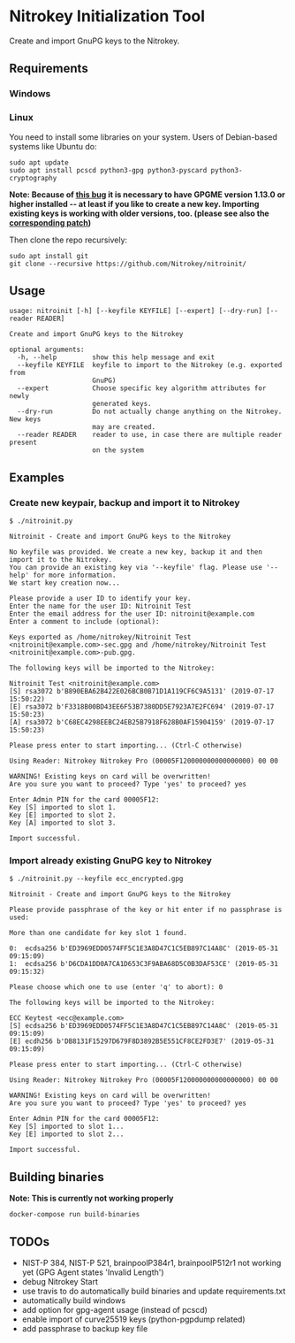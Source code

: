 # Nitrokey Initialization Tool

Create and import GnuPG keys to the Nitrokey.

## Requirements

### Windows

### Linux

You need to install some libraries on your system. Users of Debian-based systems like Ubuntu do:

```
sudo apt update
sudo apt install pcscd python3-gpg python3-pyscard python3-cryptography
```

**Note: Because of [this bug](https://dev.gnupg.org/T4242) it is necessary to have GPGME version
1.13.0 or higher installed -- at least if you like to create a new key. Importing existing keys is working with older versions, too. (please see also the [corresponding
patch](https://dev.gnupg.org/rMf773ad392da57e6be4ade93c44baa5d2057c40b6))**

Then clone the repo recursively:
```
sudo apt install git
git clone --recursive https://github.com/Nitrokey/nitroinit/
```

## Usage
```
usage: nitroinit [-h] [--keyfile KEYFILE] [--expert] [--dry-run] [--reader READER]

Create and import GnuPG keys to the Nitrokey

optional arguments:
  -h, --help         show this help message and exit
  --keyfile KEYFILE  keyfile to import to the Nitrokey (e.g. exported from
                     GnuPG)
  --expert           Choose specific key algorithm attributes for newly
                     generated keys.
  --dry-run          Do not actually change anything on the Nitrokey. New keys
                     may are created.
  --reader READER    reader to use, in case there are multiple reader present
                     on the system
```

## Examples
### Create new keypair, backup and import it to Nitrokey
```
$ ./nitroinit.py

Nitroinit - Create and import GnuPG keys to the Nitrokey

No keyfile was provided. We create a new key, backup it and then import it to the Nitrokey.
You can provide an existing key via '--keyfile' flag. Please use '--help' for more information.
We start key creation now...

Please provide a user ID to identify your key.
Enter the name for the user ID: Nitroinit Test
Enter the email address for the user ID: nitroinit@example.com
Enter a comment to include (optional): 

Keys exported as /home/nitrokey/Nitroinit Test <nitroinit@example.com>-sec.gpg and /home/nitrokey/Nitroinit Test <nitroinit@example.com>-pub.gpg.

The following keys will be imported to the Nitrokey:

Nitroinit Test <nitroinit@example.com>
[S] rsa3072 b'B890EBA62B422E026BCB0B71D1A119CF6C9A5131' (2019-07-17 15:50:22)
[E] rsa3072 b'F3318B00BD43EE6F53B7380DD5E7923A7E2FC694' (2019-07-17 15:50:23)
[A] rsa3072 b'C68EC4298EEBC24EB25B7918F628B0AF15904159' (2019-07-17 15:50:23)

Please press enter to start importing... (Ctrl-C otherwise)

Using Reader: Nitrokey Nitrokey Pro (00005F120000000000000000) 00 00

WARNING! Existing keys on card will be overwritten!
Are you sure you want to proceed? Type 'yes' to proceed? yes

Enter Admin PIN for the card 00005F12: 
Key [S] imported to slot 1.
Key [E] imported to slot 2.
Key [A] imported to slot 3.

Import successful.
```

### Import already existing GnuPG key to Nitrokey
```
$ ./nitroinit.py --keyfile ecc_encrypted.gpg

Nitroinit - Create and import GnuPG keys to the Nitrokey

Please provide passphrase of the key or hit enter if no passphrase is used: 

More than one candidate for key slot 1 found.

0:  ecdsa256 b'ED3969EDD0574FF5C1E3A8D47C1C5EB897C14A8C' (2019-05-31 09:15:09)
1:  ecdsa256 b'D6CDA1DD0A7CA1D653C3F9ABA68D5C0B3DAF53CE' (2019-05-31 09:15:32)

Please choose which one to use (enter 'q' to abort): 0

The following keys will be imported to the Nitrokey:

ECC Keytest <ecc@example.com>
[S] ecdsa256 b'ED3969EDD0574FF5C1E3A8D47C1C5EB897C14A8C' (2019-05-31 09:15:09)
[E] ecdh256 b'DB8131F15297D679F8D3892B5E551CF8CE2FD3E7' (2019-05-31 09:15:09)

Please press enter to start importing... (Ctrl-C otherwise)

Using Reader: Nitrokey Nitrokey Pro (00005F120000000000000000) 00 00

WARNING! Existing keys on card will be overwritten!
Are you sure you want to proceed? Type 'yes' to proceed? yes

Enter Admin PIN for the card 00005F12: 
Key [S] imported to slot 1...
Key [E] imported to slot 2...

Import successful.
```

## Building binaries
**Note: This is currently not working properly**
```
docker-compose run build-binaries
```

## TODOs

* NIST-P 384, NIST-P 521, brainpoolP384r1, brainpoolP512r1 not working yet (GPG Agent states
  'Invalid Length')
* debug Nitrokey Start
* use travis to do automatically build binaries and update requirements.txt
* automatically build windows
* add option for gpg-agent usage (instead of pcscd)
* enable import of curve25519 keys (python-pgpdump related)
* add passphrase to backup key file

